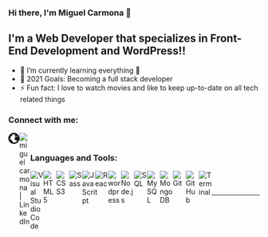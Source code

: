 ### Hi there, I'm Miguel Carmona 👋

## I'm a Web Developer that specializes in Front-End Development and WordPress!!

- 🌱 I’m currently learning everything 🤣
- 🥅 2021 Goals: Becoming a full stack developer
- ⚡ Fun fact: I love to watch movies and like to keep up-to-date on all tech related things

### Connect with me:

[<img align="left" alt="https://miguelcarmona.netlify.app/" width="22px" src="https://raw.githubusercontent.com/iconic/open-iconic/master/svg/globe.svg" />][website]
[<img align="left" alt="miguel carmona | LinkedIn" width="22px" src="https://cdn.jsdelivr.net/npm/simple-icons@v3/icons/linkedin.svg" />][linkedin]

<br />

### Languages and Tools:

[<img align="left" alt="Visual Studio Code" width="26px" src="https://upload.wikimedia.org/wikipedia/commons/thumb/9/9a/Visual_Studio_Code_1.35_icon.svg/1024px-Visual_Studio_Code_1.35_icon.svg.png" />][website]
[<img align="left" alt="HTML5" width="26px" src="https://cdn.pixabay.com/photo/2017/08/05/11/16/logo-2582748_1280.png" />][website]
[<img align="left" alt="CSS3" width="26px" src="https://cdn4.iconfinder.com/data/icons/flat-brand-logo-2/512/css3-512.png" />][website]
[<img align="left" alt="Sass" width="26px" src="https://miro.medium.com/max/512/1*9U1toerFxB8aiFRreLxEUQ.png" />][website]
[<img align="left" alt="JavaScript" width="26px" src="https://www.freepnglogos.com/uploads/javascript-png/javascript-vector-logo-yellow-png-transparent-javascript-vector-12.png" />][website]
[<img align="left" alt="React" width="26px" src="https://cdn.freebiesupply.com/logos/large/2x/react-1-logo-png-transparent.png" />][website]
[<img align="left" alt="wordpress" width="26px" src="https://avatars.githubusercontent.com/u/276006?s=200&v=4" />][website]
[<img align="left" alt="Node.js" width="26px" src="https://cdn.freebiesupply.com/logos/thumbs/2x/nodejs-1-logo.png" />][website]
[<img align="left" alt="SQL" width="26px" src="https://i0.wp.com/learn.onemonth.com/wp-content/uploads/2019/07/image2-1.png?fit=600%2C315&ssl=1" />][website]
[<img align="left" alt="MySQL" width="26px" src="https://www.freepnglogos.com/uploads/logo-mysql-png/logo-mysql-mysql-and-moodle-elearningworld-5.png" />][website]
[<img align="left" alt="MongoDB" width="26px" src="https://webassets.mongodb.com/_com_assets/cms/MongoDB_Logo_FullColorBlack_RGB-4td3yuxzjs.png" />][website]
[<img align="left" alt="Git" width="26px" src="https://git-scm.com/images/logos/downloads/Git-Icon-1788C.png" />][website]
[<img align="left" alt="GitHub" width="26px" src="https://image.flaticon.com/icons/png/512/25/25231.png" />][website]
[<img align="left" alt="Terminal" width="26px" src="https://www.macworld.co.uk/cmsdata/features/3608274/Terminalicon2_thumb800.png" />][website]

<br />
<br />

---

[website]: https://miguelcarmona.netlify.app/
[linkedin]: https://www.linkedin.com/in/miguelcarmona23/